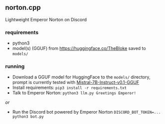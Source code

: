 ## norton.cpp

Lightweight Emperor Norton on Discord

### requirements

* python3
* model(s) (GGUF) from https://huggingface.co/TheBloke saved to `models/`

### running

* Download a GGUF model for HuggingFace to the `models/` directory, prompt is currently tested with [Mistral-7B-Instruct-v0.1-GGUF](https://huggingface.co/TheBloke/Mistral-7B-Instruct-v0.1-GGUF/blob/main/mistral-7b-instruct-v0.1.Q4_K_M.gguf)
* Install requirements: `pip3 install -r requirements.txt`
* Talk to Emperor Norton: `python3 llm.py Greetings Emperor!` 

_or_

* Run the Discord bot powered by Emperor Norton `DISCORD_BOT_TOKEN=... python3 bot.py`
